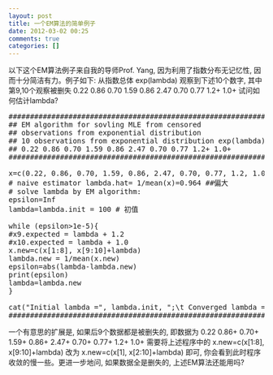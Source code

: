 ```yaml
---
layout: post
title: 一个EM算法的简单例子
date: 2012-03-02 00:25
comments: true
categories: []
---
```

以下这个EM算法例子来自我的导师Prof. Yang, 因为利用了指数分布无记忆性, 因而十分简洁有力。例子如下: 从指数总体 exp(lambda) 观察到下述10个数字, 其中第9,10个观察被删失
0.22 0.86 0.70 1.59 0.86 2.47 0.70 0.77 1.2+ 1.0+
试问如何估计lambda?
<pre class="brush: r; gutter: true">############################################################
## EM algorithm for sovling MLE from censored
## observations from exponential distribution
## 10 observations from exponential distribution exp(lambda)
## 0.22 0.86 0.70 1.59 0.86 2.47 0.70 0.77 1.2+ 1.0+
############################################################

x=c(0.22, 0.86, 0.70, 1.59, 0.86, 2.47, 0.70, 0.77, 1.2, 1.0)
# naive estimator lambda.hat= 1/mean(x)=0.964 ##偏大
# solve lambda by EM algorithm:
epsilon=Inf
lambda=lambda.init = 100 # 初值

while (epsilon&gt;1e-5){
#x9.expected = lambda + 1.2
#x10.expected = lambda + 1.0
x.new=c(x[1:8], x[9:10]+lambda)
lambda.new = 1/mean(x.new)
epsilon=abs(lambda-lambda.new)
print(epsilon)
lambda=lambda.new
}

cat(&quot;Initial lambda =&quot;, lambda.init, &quot;;\t Converged lambda =&quot;, lambda, &quot;\n&quot;)
############################################################</pre>
一个有意思的扩展是, 如果后9个数据都是被删失的, 即数据为
0.22 0.86+ 0.70+ 1.59+ 0.86+ 2.47+ 0.70+ 0.77+ 1.2+ 1.0+
需要将上述程序中的 x.new=c(x[1:8], x[9:10]+lambda) 改为 x.new=c(x[1], x[2:10]+lambda) 即可, 你会看到此时程序收敛的慢一些。更进一步地问, 如果数据全是删失的, 上述EM算法还能用吗?
<pre></pre>

